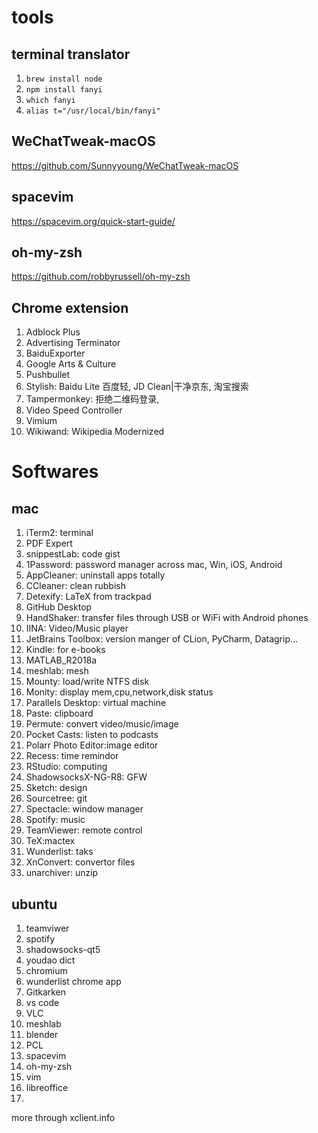 # tools
## terminal translator 
1. ```brew install node```
2. ```npm install fanyi```
3. ```which fanyi```
4. ```alias t="/usr/local/bin/fanyi" ```

## WeChatTweak-macOS
https://github.com/Sunnyyoung/WeChatTweak-macOS

## spacevim
https://spacevim.org/quick-start-guide/

## oh-my-zsh
https://github.com/robbyrussell/oh-my-zsh

## Chrome extension
1. Adblock Plus
2. Advertising Terminator
3. BaiduExporter
4. Google Arts & Culture
5. Pushbullet
6. Stylish: Baidu Lite 百度轻, JD Clean|干净京东, 淘宝搜索
7. Tampermonkey: 拒绝二维码登录,
8. Video Speed Controller
9. Vimium
10. Wikiwand: Wikipedia Modernized


# Softwares
## mac
1. iTerm2: terminal
2. PDF Expert
3. snippestLab: code gist
4. 1Password: password manager across mac, Win, iOS, Android
5. AppCleaner: uninstall apps totally
6. CCleaner: clean rubbish
7. Detexify: LaTeX from trackpad 
8. GitHub Desktop
9. HandShaker: transfer files through USB or WiFi with Android phones
10. IINA: Video/Music player
11. JetBrains Toolbox: version manger of CLion, PyCharm, Datagrip...
12. Kindle: for e-books
13. MATLAB_R2018a
14. meshlab: mesh
15. Mounty: load/write NTFS disk
16. Monity: display mem,cpu,network,disk status
17. Parallels Desktop: virtual machine
18. Paste: clipboard
19. Permute: convert video/music/image
20. Pocket Casts: listen to podcasts
21. Polarr Photo Editor:image editor
22. Recess: time remindor
23. RStudio: computing
24. ShadowsocksX-NG-R8: GFW
25. Sketch: design
26. Sourcetree: git
27. Spectacle: window manager
28. Spotify: music
29. TeamViewer: remote control
30. TeX:mactex
31. Wunderlist: taks
32. XnConvert: convertor files
33. unarchiver: unzip


## ubuntu
1. teamviwer
2. spotify
3. shadowsocks-qt5
4. youdao dict
5. chromium
6. wunderlist chrome app
7. Gitkarken
8. vs code
9. VLC
10. meshlab
11. blender
15. PCL
16. spacevim
17. oh-my-zsh
18. vim
19. libreoffice
20.

more through xclient.info
